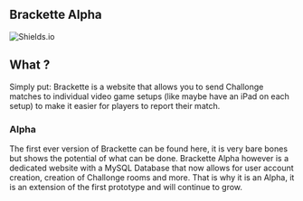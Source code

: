 ## Brackette Alpha

![Shields.io](https://img.shields.io/badge/version-0.0.0--alpha-orange.svg)

## What ?

Simply put: Brackette is a website that allows you to send Challonge matches to individual video game setups (like maybe have an iPad on each setup) to make it easier for players to report their match.

### Alpha

The first ever version of Brackette can be found here, it is very bare bones but shows the potential of what can be done. Brackette Alpha however is a dedicated website with a MySQL Database that now allows for user account creation, creation of Challonge rooms and more. That is why it is an Alpha, it is an extension of the first prototype and will continue to grow.
